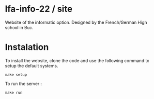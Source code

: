 # lfa-info-22 / site

Website of the informatic option. Designed by the French/German High school in Buc.

# Instalation

To install the website, clone the code and use the following command to setup the default systems.

```
make setup
```

To run the server :

```
make run
```
